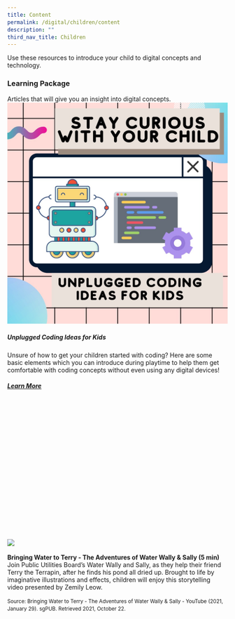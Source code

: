 ```yaml
---
title: Content
permalink: /digital/children/content
description: ""
third_nav_title: Children
---
```

<style type="text/css">
/* Links */
.content a { color: #322987; }
.content a:focus,
.content a:hover { color: #28216c; }

/* Button Outline */
.bp-button { padding-left: 1.5rem; padding-right: 1.5rem; }
.bp-button.is-primary-outline { border: 1px solid #322987; color: #322987; background-color: transparent; text-decoration: none; }
.bp-button.is-primary-outline:focus,
.bp-button.is-primary-outline:hover { border: 1px solid #322987; color: #cff2e8; background-color: #322987; text-decoration: none; }

/* Responsive Iframe */
.responsive-iframe { position: absolute; top: 0; left: 0; bottom: 0; right: 0; width: 100%; height: 100%; }
.responsive-iframe-container { position: relative; overflow: hidden; width: 100%; }
.responsive-iframe-container.ratio-16by9 { padding-top: 56.25%; }
.responsive-iframe-container.ratio-4by3 { padding-top: 75%; }
.responsive-iframe-container.ratio-3by2 { padding-top: 66.66%; }
.responsive-iframe-container.ratio-1by1 { padding-top: 100%; }
</style>
Use these resources to introduce your child to digital concepts and technology.


<h3><b>Learning Package</b></h3>
Articles that will give you an insight into digital concepts.

<img src="/Images/Digital/Teens/UnpluggedCodingIdeas.jpg" alt="cover image">

<h5><b>Unplugged Coding Ideas for Kids</b></h5>
Unsure of how to get your children started with coding? 
Here are some basic elements which you can introduce during playtime to help them get comfortable with coding concepts without even using any digital devices!
<h5><a href="https://childrenandteens.nlb.gov.sg/diy-resources/primary/stay-curious-with-your-child" target="_blank">Learn More</a></h5>
<br>
<br>

<!--TESTING PURPOSES-->

<div class="row is-multiline margin--bottom--lg">
  <div class="col is-two-fifths">
    <div class="responsive-iframe-container ratio-16by9">
  <a href="https://www.facebook.com/MediaLiteracyCouncilSG/videos/844324729321869">
		<img src="![Alt text for image on Isomer site](/images/digital/Digital-Prog-AS-01.jpg)">
			</a>
    </div>
  </div>
  <div class="col is-three-fifths">
    <p><b class="has-text-indigo"> Bringing Water to Terry - The Adventures of Water Wally & Sally (5 min)</b><br>
Join Public Utilities Board’s Water Wally and Sally, as they help their friend Terry the Terrapin, after he finds his pond all dried up. Brought to life by imaginative illustrations and effects, children will enjoy this storytelling video presented by Zemily Leow.  </p>

   <small>Source: Bringing Water to Terry - The Adventures of Water Wally & Sally - YouTube (2021, January 29). sgPUB. Retrieved 2021, October 22. </small>
  </div>
</div>